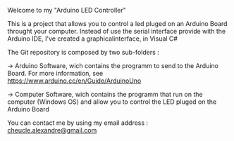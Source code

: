 Welcome to my "Arduino LED Controller"

This is a project that allows you to control a led pluged on an Arduino Board throught your computer. Instead of use the serial interface provide with the Arduino IDE, I've created a graphicalinterface, in Visual C#


The Git repository is composed by two sub-folders : 

-> Arduino Software, wich contains the programm to send to the Arduino Board. For more information, see https://www.arduino.cc/en/Guide/ArduinoUno

-> Computer Software, wich contains the programm that run on the computer (Windows OS) and allow you to control the LED pluged on the Arduino Board

You can contact me by using my email address : cheucle.alexandre@gmail.com